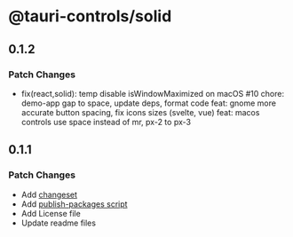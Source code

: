 # @tauri-controls/solid

## 0.1.2

### Patch Changes

- fix(react,solid): temp disable isWindowMaximized on macOS #10
  chore: demo-app gap to space, update deps, format code
  feat: gnome more accurate button spacing, fix icons sizes (svelte, vue)
  feat: macos controls use space instead of mr, px-2 to px-3

## 0.1.1

### Patch Changes

- Add [changeset](https://github.com/changesets/changesets)
- Add [publish-packages script](https://turbo.build/repo/docs/handbook/publishing-packages/versioning-and-publishing#using-changesets-with-turborepo)
- Add License file
- Update readme files

